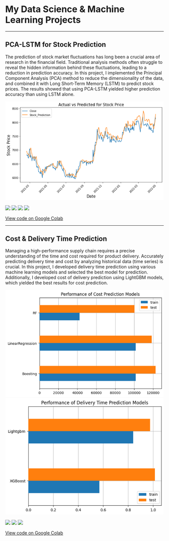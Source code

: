 # My Data Science & Machine Learning Projects

---

## PCA-LSTM for Stock Prediction

The prediction of stock market fluctuations has long been a crucial area of research in the financial field. Traditional analysis methods often struggle to reveal the hidden information behind these fluctuations, leading to a reduction in prediction accuracy. In this project, I implemented the Principal Component Analysis (PCA) method to reduce the dimensionality of the data, and combined it with Long Short-Term Memory (LSTM) to predict stock prices. The results showed that using PCA-LSTM yielded higher prediction accuracy than using LSTM alone.

<img src="images/stock_prediction.png"/>

[![](https://img.shields.io/badge/Python-white?logo=Python)](#) [![](https://img.shields.io/badge/GoogleColab-white?logo=GoogleColab)](#) [![](https://img.shields.io/badge/TensorFlow-white?logo=tensorflow)](#) [![](https://img.shields.io/badge/scikit_learn-white?logo=scikit-learn)](#)

[View code on Google Colab](https://colab.research.google.com/drive/1pzRANCBMQa0uu_uG4OilKxz0r3lnrosU?usp=sharing#scrollTo=q6kVgwmxx8vM)

---

## Cost & Delivery Time Prediction

Managing a high-performance supply chain requires a precise understanding of the time and cost required for product delivery. Accurately predicting delivery time and cost by analyzing historical data (time series) is crucial. In this project, I developed delivery time prediction using various machine learning models and selected the best model for prediction. Additionally, I developed cost of delivery prediction using LightGBM models, which yielded the best results for cost prediction.

<img src="images/cost_prediction_performance.png"/>

<img src="images/delivery_time_prediction_performance.png"/>

[![](https://img.shields.io/badge/Python-white?logo=Python)](#) [![](https://img.shields.io/badge/GoogleColab-white?logo=GoogleColab)](#) [![](https://img.shields.io/badge/scikit_learn-white?logo=scikit-learn)](#)

[View code on Google Colab](https://colab.research.google.com/drive/1dQs6cRTT2pEoLFd2IoDC5zj6CLjEmhsn#scrollTo=XUJD0gXnFfDJ)

<!-- ## Skin Cancer Segmentation

Skin cancer segmentation is a critical task in the diagnosis and treatment of skin cancer. In this project, I developed an automated method for accurately segmenting skin cancer images. Using the functional API in TensorFlow, I built a U-Net architecture model that effectively segmented the affected areas of skin. To evaluate the model's performance, I used the Intersection over Union (IoU) metric and the Dice coefficient, achieving impressive results that indicate the model's ability to accurately identify and segment skin cancer.

<img src="images/skin-cancer-segmentation.png?raw=true"/>

[![](https://img.shields.io/badge/Python-white?logo=Python)](#) [![](https://img.shields.io/badge/Jupyter-white?logo=Jupyter)](#) [![](https://img.shields.io/badge/TensorFlow-white?logo=tensorflow)](#)

[View code on GitHub repository](https://github.com/rfajri27/skin-cancer-segmentation)

--- -->


